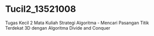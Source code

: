 # Tucil2_13521008
Tugas Kecil 2 Mata Kuliah Strategi Algoritma - Mencari Pasangan Titik Terdekat 3D dengan Algoritma Divide and Conquer
